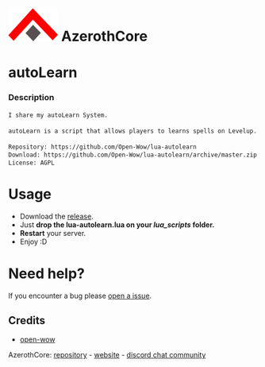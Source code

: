 # ![logo](https://raw.githubusercontent.com/azerothcore/azerothcore.github.io/master/images/logo-github.png) AzerothCore

# autoLearn

### Description

	I share my autoLearn System.

	autoLearn is a script that allows players to learns spells on Levelup.

	Repository: https://github.com/Open-Wow/lua-autolearn
	Download: https://github.com/Open-Wow/lua-autolearn/archive/master.zip
	License: AGPL


# Usage

- Download the [release](https://github.com/Open-Wow/lua-autolearn/archive/master.zip).
- Just **drop the lua-autolearn.lua on your *lua_scripts* folder.**
- **Restart** your server.
- Enjoy :D

# Need help?

If you encounter a bug please [open a issue](https://github.com/Open-Wow/lua-autolearn/issues).


## Credits

* [open-wow](https://github.com/Open-Wow)

AzerothCore: [repository](https://github.com/azerothcore) - [website](http://azerothcore.org/) - [discord chat community](https://discord.gg/PaqQRkd)
